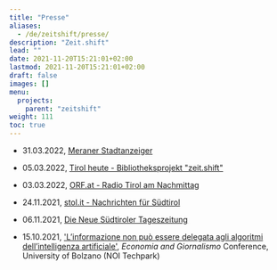 ```yaml
---
title: "Presse"
aliases:
  - /de/zeitshift/presse/
description: "Zeit.shift"
lead: ""
date: 2021-11-20T15:21:01+02:00
lastmod: 2021-11-20T15:21:01+02:00
draft: false
images: []
menu:
  projects:
    parent: "zeitshift"
weight: 111
toc: true
---
```


- 31.03.2022, <a href="https://www.meraner.eu/blaettern#seite/11" title="Opens in new tab" target="_blank">Meraner Stadtanzeiger</a>

- 05.03.2022, <a href="https://tvthek.orf.at/profile/Tirol-heute/70023/Tirol-heute/14126830/Bibliotheksprojekt-zeit-shift/15119452" target="_blank" title="Opens in new tab">Tirol heute - Bibliotheksprojekt "zeit.shift"</a>

- 03.03.2022, <a href="https://radiothek.orf.at/tir/20220303/TRTN/1646324291000" target="_blank" title="Opens in new tab">ORF.at - Radio Tirol am Nachmittag</a>

- 24.11.2021, <a href="https://www.stol.it/artikel/kultur/zeitshift-digital-in-gesterns-zukunft" target="_blank" title="Opens in new tab">stol.it - Nachrichten für Südtirol</a>

- 06.11.2021, <a href="https://www.tageszeitung.it/2021/11/06/zeit-shift/" target="_blank" title="Opens in new tab">Die Neue Südtiroler Tageszeitung</a>

- 15.10.2021, <a href="https://www.youtube.com/watch?v=2rXqXfubdJs" target="_blank" title="Opens in new tab">'L’informazione non può essere delegata agli algoritmi dell’intelligenza artificiale'</a>, <em>Economia and Giornalismo</em> Conference, University of Bolzano (NOI Techpark)
